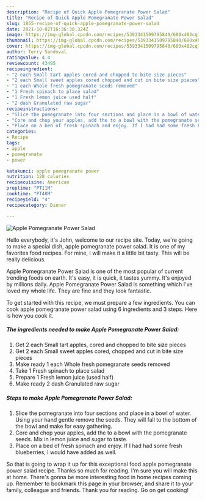 ```yaml
---
description: "Recipe of Quick Apple Pomegranate Power Salad"
title: "Recipe of Quick Apple Pomegranate Power Salad"
slug: 1855-recipe-of-quick-apple-pomegranate-power-salad
date: 2021-10-02T16:36:38.324Z
image: https://img-global.cpcdn.com/recipes/5393341509795840/680x482cq70/apple-pomegranate-power-salad-recipe-main-photo.jpg
thumbnail: https://img-global.cpcdn.com/recipes/5393341509795840/680x482cq70/apple-pomegranate-power-salad-recipe-main-photo.jpg
cover: https://img-global.cpcdn.com/recipes/5393341509795840/680x482cq70/apple-pomegranate-power-salad-recipe-main-photo.jpg
author: Terry Sandoval
ratingvalue: 4.4
reviewcount: 43495
recipeingredient:
- "2 each Small tart apples cored and chopped to bite size pieces"
- "2 each Small sweet apples cored chopped and cut in bite size pieces"
- "1 each Whole fresh pomegranate seeds removed"
- "1 Fresh spinach to place salad"
- "1 Fresh lemon juice used half"
- "2 dash Granulated raw sugar"
recipeinstructions:
- "Slice the pomegranate into four sections and place in a bowl of water. Using your hand gentle remove the seeds. They will fall  to the bottom of the bowl and make for easy gathering."
- "Core and chop your apples, add the to a bowl with the pomegranate seeds. Mix in lemon juice and sugar to taste."
- "Place on a bed of fresh spinach and enjoy. If I had had some fresh blueberries, I would have added as well."
categories:
- Recipe
tags:
- apple
- pomegranate
- power

katakunci: apple pomegranate power 
nutrition: 128 calories
recipecuisine: American
preptime: "PT11M"
cooktime: "PT48M"
recipeyield: "4"
recipecategory: Dinner

---
```



![Apple Pomegranate Power Salad](https://img-global.cpcdn.com/recipes/5393341509795840/680x482cq70/apple-pomegranate-power-salad-recipe-main-photo.jpg)

Hello everybody, it's John, welcome to our recipe site. Today, we're going to make a special dish, apple pomegranate power salad. It is one of my favorites food recipes. For mine, I will make it a little bit tasty. This will be really delicious.



Apple Pomegranate Power Salad is one of the most popular of current trending foods on earth. It's easy, it is quick, it tastes yummy. It's enjoyed by millions daily. Apple Pomegranate Power Salad is something which I've loved my whole life. They are fine and they look fantastic.


To get started with this recipe, we must prepare a few ingredients. You can cook apple pomegranate power salad using 6 ingredients and 3 steps. Here is how you cook it.

<!--inarticleads1-->

##### The ingredients needed to make Apple Pomegranate Power Salad:

1. Get 2 each Small tart apples, cored and chopped to bite size pieces
1. Get 2 each Small sweet apples cored, chopped and cut in bite size pieces
1. Make ready 1 each Whole fresh pomegranate seeds removed
1. Take 1 Fresh spinach to place salad
1. Prepare 1 Fresh lemon juice (used half)
1. Make ready 2 dash Granulated raw sugar




<!--inarticleads2-->

##### Steps to make Apple Pomegranate Power Salad:

1. Slice the pomegranate into four sections and place in a bowl of water. Using your hand gentle remove the seeds. They will fall  to the bottom of the bowl and make for easy gathering.
1. Core and chop your apples, add the to a bowl with the pomegranate seeds. Mix in lemon juice and sugar to taste.
1. Place on a bed of fresh spinach and enjoy. If I had had some fresh blueberries, I would have added as well.




So that is going to wrap it up for this exceptional food apple pomegranate power salad recipe. Thanks so much for reading. I'm sure you will make this at home. There's gonna be more interesting food in home recipes coming up. Remember to bookmark this page in your browser, and share it to your family, colleague and friends. Thank you for reading. Go on get cooking!
